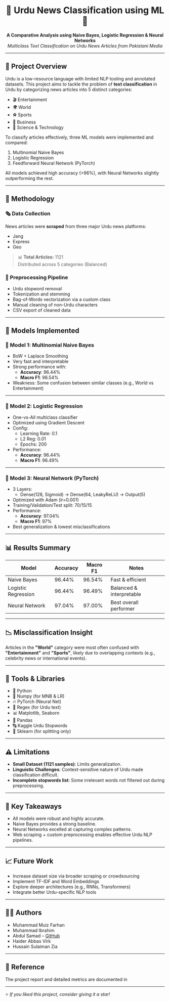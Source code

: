 <h1 align="center">📰 Urdu News Classification using ML 🧠</h1>
<p align="center">
  <b>A Comparative Analysis using Naive Bayes, Logistic Regression & Neural Networks</b><br>
  <i>Multiclass Text Classification on Urdu News Articles from Pakistani Media</i>
</p>

---

## 📌 Project Overview

Urdu is a low-resource language with limited NLP tooling and annotated datasets. This project aims to tackle the problem of **text classification** in Urdu by categorizing news articles into 5 distinct categories:

- 🎬 Entertainment  
- 🌍 World  
- ⚽ Sports  
- 💼 Business  
- 🔬 Science & Technology

To classify articles effectively, three ML models were implemented and compared:

1. Multinomial Naive Bayes
2. Logistic Regression
3. Feedforward Neural Network (PyTorch)

All models achieved high accuracy (>96%), with Neural Networks slightly outperforming the rest.

---

## 🧠 Methodology

### 🗞️ Data Collection

News articles were **scraped** from three major Urdu news platforms:
- Jang
- Express
- Geo

> 📊 **Total Articles:** 1121  
> Distributed across 5 categories (Balanced)

### 🧹 Preprocessing Pipeline

- Urdu stopword removal
- Tokenization and stemming
- Bag-of-Words vectorization via a custom class
- Manual cleaning of non-Urdu characters
- CSV export of cleaned data

---

## 🤖 Models Implemented

### 📌 Model 1: Multinomial Naive Bayes
- BoW + Laplace Smoothing
- Very fast and interpretable
- Strong performance with:
  - **Accuracy**: 96.44%
  - **Macro F1**: 96.54%
- Weakness: Some confusion between similar classes (e.g., World vs Entertainment)

---

### 📌 Model 2: Logistic Regression
- One-vs-All multiclass classifier
- Optimized using Gradient Descent
- Config:
  - Learning Rate: 0.1
  - L2 Reg: 0.01
  - Epochs: 200
- Performance:
  - **Accuracy**: 96.44%
  - **Macro F1**: 96.49%

---

### 📌 Model 3: Neural Network (PyTorch)
- 3 Layers:
  - Dense(128, Sigmoid) → Dense(64, LeakyReLU) → Output(5)
- Optimized with Adam (lr=0.001)
- Training/Validation/Test split: 70/15/15
- Performance:
  - **Accuracy**: 97.04%
  - **Macro F1**: 97%
- Best generalization & lowest misclassifications

---

## 📊 Results Summary

| Model               | Accuracy | Macro F1 | Notes |
|---------------------|----------|----------|-------|
| Naive Bayes         | 96.44%   | 96.54%   | Fast & efficient |
| Logistic Regression | 96.44%   | 96.49%   | Balanced & interpretable |
| Neural Network      | 97.04%   | 97.00%   | Best overall performer |

---

## 📉 Misclassification Insight

Articles in the **"World"** category were most often confused with **"Entertainment"** and **"Sports"**, likely due to overlapping contexts (e.g., celebrity news or international events).

---

## 🧪 Tools & Libraries

- 🐍 Python
- 🧮 Numpy (for MNB & LR)
- 🔥 PyTorch (Neural Net)
- 🧹 Regex (for Urdu text)
- 📊 Matplotlib, Seaborn
- 📄 Pandas
- 🔠 Kaggle Urdu Stopwords
- 🧠 Sklearn (for splitting only)

---

## ⚠️ Limitations

- **Small Dataset (1121 samples)**: Limits generalization.
- **Linguistic Challenges**: Context-sensitive nature of Urdu made classification difficult.
- **Incomplete stopwords list**: Some irrelevant words not filtered out during preprocessing.

---

## 📌 Key Takeaways

- All models were robust and highly accurate.
- Naive Bayes provides a strong baseline.
- Neural Networks excelled at capturing complex patterns.
- Web scraping + custom preprocessing enables effective Urdu NLP pipelines.

---

## 📈 Future Work

- Increase dataset size via broader scraping or crowdsourcing
- Implement TF-IDF and Word Embeddings
- Explore deeper architectures (e.g., RNNs, Transformers)
- Integrate better Urdu-specific NLP tools

---

## 👨‍💻 Authors

- Muhammad Muiz Farhan  
- Muhammad Ibrahim  
- Abdul Samad – [GitHub](https://github.com/ASamad73)  
- Haider Abbas Virk  
- Hussain Sulaiman Zia  

---

## 📄 Reference

The project report and detailed metrics are documented in

---

⭐️ *If you liked this project, consider giving it a star!*
